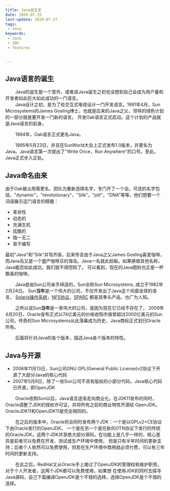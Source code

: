 ```yaml
---
title: Java诞生史
date: 2020-07-15
last-update: 2020-07-27
tags:
 - Java
keywords:
 - Java
 - JDK 
 - features
 

---
```


## Java语言的诞生
&nbsp;&nbsp;&nbsp;&nbsp;&nbsp;&nbsp;&nbsp;&nbsp;Java的诞生是一个意外，或者说Java诞生之初也没想到自己会成为用户量和开发者如此巨大如此成功的一门语言。<br>
&nbsp;&nbsp;&nbsp;&nbsp;&nbsp;&nbsp;&nbsp;&nbsp;Java设计之初，是为了给交互式电视设计一门开发语言。1991年4月，Sun Microsystems的James Gosling博士，也就是后来的Java之父，领导的绿色计划的一部分就是要开发一门新的语言。
开发Oak语言正式启动。这个计划的产品就是Java语言的前身。

&nbsp;&nbsp;&nbsp;&nbsp;&nbsp;&nbsp;&nbsp;&nbsp;1994年，Oak语言正式更名Java。

&nbsp;&nbsp;&nbsp;&nbsp;&nbsp;&nbsp;&nbsp;&nbsp;1995年5月23日，并且在SunWorld大会上正式发布1.0版本，并更名为Java。Java语言第一次提出了"Write Once，Run Anywhere"的口号。至此，Java正式步入正轨。
## Java命名由来
由于Oak被占用需更名，团队为重新选择名字，专门开了一个会。可选的名字包括，"dynamic"，"revolutionary"，"Silk"，"jolt"，"DNA"等等，他们想要一个词语展示这门语言的精髓：<br>
- 革命性
- 动态的
- 充满生机 
- 炫酷的 
- 独一无二
- 易于编写



最初"Java"和"Silk"并驾齐驱，后来传言由于Java之父James Gosling喜爱咖啡，而Java岛又是一个盛产咖啡豆的海岛。Java一名就此拍板。如果换做其他名称，Java能否如此成功，我们就不得而知了。
可以看到，现在的Java图标也正是一杯飘香的咖啡。

&nbsp;&nbsp;&nbsp;&nbsp;&nbsp;&nbsp;&nbsp;&nbsp;Java是由Sun公司亲手缔造的，Sun全称Sun Microsystems, 成立于1982年2月24日。 Sun**当年**是一个伟大的公司，不仅开发出了Java这个风靡全球的语言，
[Solaris操作系统](https://en.wikipedia.org/wiki/Solaris_operating_system)，[NFS协议](https://en.wikipedia.org/wiki/Network_File_System)，[SPARC](https://en.wikipedia.org/wiki/SPARC)
都是其拳头产品，也广为人知。<br>


&nbsp;&nbsp;&nbsp;&nbsp;&nbsp;&nbsp;&nbsp;&nbsp;之所以说Sun**当年**是一家伟大的公司，是因为现在它已经不存在了。
2009年4月20日，Oracle宣布正式以74亿美元的价格收购市值曾超过2000亿美元的Sun公司，传奇的Sun Microsystems从此落幕成为历史，Java商标正式划归Oracle所有。<br>

&nbsp;&nbsp;&nbsp;&nbsp;&nbsp;&nbsp;&nbsp;&nbsp;后面将针对Java的各个版本，描述Java各个版本的特性。

## Java与开源

- 2006年11月13日，Sun公司GNU GPL(General Public License)v2协议下开源了大部分Java的核心代码
- 2007年5月8日，除了一些Sun公司不具有版权的小部分代码，Java核心代码已开源，即OpenJDK


&nbsp;&nbsp;&nbsp;&nbsp;&nbsp;&nbsp;&nbsp;&nbsp;Oracle收购Sun以后，Java语言逐渐走向商业化。在JDK11发布的同时，Oracle调整了JDK的授权许可证，并将所有之前的商业特性开源给
OpenJDK。OracleJDK11和OpenJDK11是完全相同的。<br>


&nbsp;&nbsp;&nbsp;&nbsp;&nbsp;&nbsp;&nbsp;&nbsp;在之后的版本中，Oracle将会同时发布两个JDK：一个是以GPLv2+CE协议下由Oracle发行的OpenJDK，
一个是在另一个是在新的OTN协议下发行的传统的OracleJDK。这两个JDK共享绝大部分源码，在功能上是几乎一样的，核心差异是前者可以免费在开发、测试或生产环境中使用，
但是只有半年时间的更新支持；后者个人依然可以免费使用，但若在生产环境中商用就必须付费，可以有三年时间的更新支持。

&nbsp;&nbsp;&nbsp;&nbsp;&nbsp;&nbsp;&nbsp;&nbsp;在此之后，RedHat又从Oracle手上接过了OpenJDK的管理权和维护职责。对于个人开发者，这两个JDK都可以免费使用，如果想
在使用JDK的同时去探寻Java源码，自己下载编译OpenJDK是个不错的选择，选择OpenJDK是个不错的选择。










